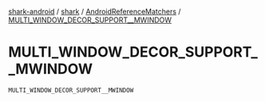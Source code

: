 [shark-android](../../index.md) / [shark](../index.md) / [AndroidReferenceMatchers](index.md) / [MULTI_WINDOW_DECOR_SUPPORT__MWINDOW](./-m-u-l-t-i_-w-i-n-d-o-w_-d-e-c-o-r_-s-u-p-p-o-r-t__-m-w-i-n-d-o-w.md)

# MULTI_WINDOW_DECOR_SUPPORT__MWINDOW

`MULTI_WINDOW_DECOR_SUPPORT__MWINDOW`